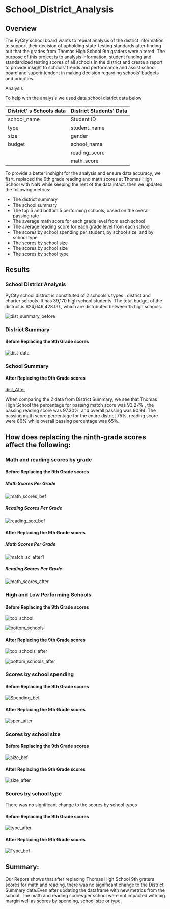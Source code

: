 # School_District_Analysis

## Overview 

The PyCity school board wants to repeat analysis of the district information to support their decision of upholding state-testing standards after finding out that the grades from Thomas High School 9th graders were altered. 
The purpose of this project is to analysis information, student funding and standardized testing scores of all schools in the district and create a report to provide insight to schools’ trends and performance and assist school board and superintendent in making decision regarding schools’ budgets and priorities. 

Analysis

To help with the analysis we used data school district data below

| District' s Schools data | District Students' Data |
|--------------|---------------|                
|school_name   | Student ID    |
| type         | student_name  |
| size         | gender        |
| budget       | school_name   |
|              |reading_score  | 
|              | math_score    |

To provide a better inshight for the analysis and ensure data accuracy, we fisrt, replaced the 9th grade reading and math scores at Thomas High School with NaN while keeping the rest of the data intact. then we updated the following metrics:

- The district summary
- The school summary
- The top 5 and bottom 5 performing schools, based on the overall passing rate
- The average math score for each grade level from each school
- The average reading score for each grade level from each school
- The scores by school spending per student, by school size, and by school type
- The scores by school size
- The scores by school size
- The scores by school type

## Results

### School District Analysis
PyCity school district is constituted of 2 schools's types : district and charter schools. It has 39,170 high school students. The total budget of the district is $24,649,428.00 , which are distributed between 15 high schools.  

![dist_summary_before](https://github.com/assaci/School_District_Analysis/blob/main/dist_summary_before.PNG?raw=true)

### District Summary

#### Before Replacing the 9th Grade scores

![dist_data](https://github.com/assaci/School_District_Analysis/blob/main/dist_data.PNG?raw=true)

### School Summary

#### After Replacing the 9th Grade scores


[dist_After](https://github.com/assaci/School_District_Analysis/blob/main/dist_After.PNG?raw=true)


When comparing the 2 data from District Summary, we see that Thomas High School the percentage for passing match score was 93.27% , the passing reading score was 97.30%, and overall passing was 90.94. The passing math score percentage for the entire district 75%,  reading score were 86% while overall passing percentage was 65%.

## How does replacing the ninth-grade scores affect the following:

### Math and reading scores by grade

#### Before Replacing the 9th Grade scores

##### Math Scores Per Grade

![math_scores_bef](https://github.com/assaci/School_District_Analysis/blob/main/math_scores_bef.PNG?raw=true)

##### Reading Scores Per Grade

![reading_sco_bef](https://github.com/assaci/School_District_Analysis/blob/main/reading_sco_bef.PNG?raw=true)

#### After Replacing the 9th Grade scores

##### Math Scores Per Grade

![match_sc_after1](https://github.com/assaci/School_District_Analysis/blob/main/match_sc_after1.PNG?raw=true)

##### Reading Scores Per Grade

![math_scores_after](https://github.com/assaci/School_District_Analysis/blob/main/math_scores_after.PNG?raw=true)


### High and Low Performing Schools

#### Before Replacing the 9th Grade scores

![top_school](https://github.com/assaci/School_District_Analysis/blob/main/top_school.PNG?raw=true)

![bottom_schools](https://github.com/assaci/School_District_Analysis/blob/main/bottom_schools.PNG?raw=true)

#### After Replacing the 9th Grade scores

![top_schools_after](https://github.com/assaci/School_District_Analysis/blob/main/top_schools_after.PNG?raw=true)

![bottom_schools_after](https://github.com/assaci/School_District_Analysis/blob/main/bottom_schools_after.PNG?raw=true)

### Scores by school spending

#### Before Replacing the 9th Grade scores

![Spending_bef](https://github.com/assaci/School_District_Analysis/blob/main/Spending_bef.PNG?raw=true)

#### After Replacing the 9th Grade scores

![spen_after](https://github.com/assaci/School_District_Analysis/blob/main/spen_after.PNG?raw=true)


### Scores by school size

#### Before Replacing the 9th Grade scores

![size_bef](https://github.com/assaci/School_District_Analysis/blob/main/size_bef.PNG?raw=true)

#### After Replacing the 9th Grade scores

![size_after](https://github.com/assaci/School_District_Analysis/blob/main/size_after.PNG?raw=true)

### Scores by school type

There was no significant change to the scores by school types

#### Before Replacing the 9th Grade scores

![type_after](https://github.com/assaci/School_District_Analysis/blob/main/type_after.PNG?raw=true)

#### After Replacing the 9th Grade scores

![Type_bef](https://github.com/assaci/School_District_Analysis/blob/main/Type_bef.PNG?raw=true)

## Summary: 

Our Repors shows that after replacing Thomas High School 9th graters scores for math and reading, there was no significant change to the District Summary data.Even after updating the dataframe with new metrics from the school. The math and reading scores per school were not impacted with big margin  well as scores by spending, school size or type. 








